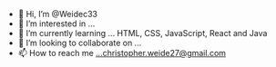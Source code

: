 - 👋 Hi, I’m @Weidec33
- 👀 I’m interested in ...
- 🌱 I’m currently learning ... HTML, CSS, JavaScript, React and Java
- 💞️ I’m looking to collaborate on ...
- 📫 How to reach me ...christopher.weide27@gmail.com

<!---
Weidec33/Weidec33 is a ✨ special ✨ repository because its `README.md` (this file) appears on your GitHub profile.
You can click the Preview link to take a look at your changes.
--->
